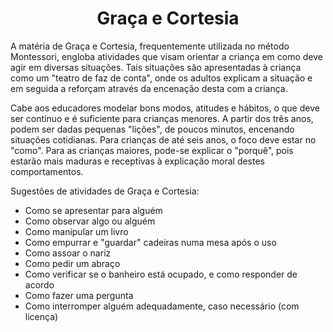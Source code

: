 <h1 align="center">Graça e Cortesia</h1>

A matéria de Graça e Cortesia, frequentemente utilizada no método Montessori, engloba atividades que visam orientar a criança em como deve agir em diversas situações. Tais situações são apresentadas à criança como um "teatro de faz de conta", onde os adultos explicam a situação e em seguida a reforçam através da encenação desta com a criança.

Cabe aos educadores modelar bons modos, atitudes e hábitos, o que deve ser contínuo e é suficiente para crianças menores. A partir dos três anos, podem ser dadas pequenas "lições", de poucos minutos, encenando situações cotidianas. Para crianças de até seis anos, o foco deve estar no "como". Para as crianças maiores, pode-se explicar o "porquê", pois estarão mais maduras e receptivas à explicação moral destes comportamentos.

Sugestões de atividades de Graça e Cortesia:

- Como se apresentar para alguém
- Como observar algo ou alguém
- Como manipular um livro
- Como empurrar e "guardar" cadeiras numa mesa após o uso
- Como assoar o nariz
- Como pedir um abraço
- Como verificar se o banheiro está ocupado, e como responder de acordo
- Como fazer uma pergunta
- Como interromper alguém adequadamente, caso necessário (com licença)
